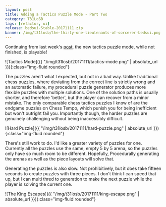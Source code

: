 ```yaml
---
layout: post
title: Adding a Tactics Puzzle Mode - Part Two
category: T31LoSB
tags: [refactor, ui]
release: bedsui-Stable-20171111.zip
banner: /img/t31losb/the-thirty-one-lieutenants-of-sorcerer-bedsui.png
---
```


Continuing from last week's [post](/t31losb/2017/11/02/adding-tactics-puzzle-mode.html), the new tactics puzzle mode, while not finished, is playable!

![Tactics Mode]({{ "/img/t31losb/20171111/tactics-mode.png" | absolute_url }}){:class="img-fluid rounded"}

The puzzles aren't what I expected, but not in a bad way. Unlike traditional chess puzzles, where deviating from the correct line is strictly wrong and an automatic failure, my procedural puzzle generator produces more flexible puzzles with multiple solutions. One of the solution paths is usually shorter, and therefore 'better', but the player can recover from a minor mistake. The only comparable chess tactics puzzles I know of are the endgame puzzles on Chess Tempo, which punish you for being inefficient but won't outright fail you. Importantly though, the harder puzzles are genuinely challenging without being inaccessibly difficult.

![Hard Puzzle]({{ "/img/t31losb/20171111/hard-puzzle.png" | absolute_url }}){:class="img-fluid rounded"}

There's still work to do. I'd like a greater variety of puzzles for one. Currently all the puzzles use the same, empty 5 by 5 arena, so the puzzles only have so much room to be different. Hopefully, Procedurally generating the arenas as well as the piece layouts will solve that.

Generating the puzzles is also slow. Not prohibitively, but it does take fifteen seconds to create puzzles with three pieces. I don't think I can speed that up, but I can multi thred to generation to make the next puzzle while the player is solving the current one.

![The King Escapes]({{ "/img/t31losb/20171111/king-escape.png" | absolute_url }}){:class="img-fluid rounded"}

